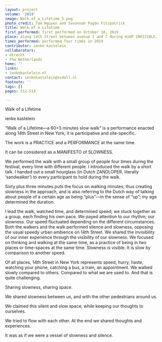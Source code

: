 ```yaml
---
layout: project
volume: '2019'
image: Walk_of_a_Lifetime_5.png
photo_credit: Tam Nguyen and Savannah Pagán Fitzpatrick
title: Walk of a Lifetime
first_performed: first performed on October 18, 2019
place: along 14th Street between avenue 1 and 7 during AiOP INVISIBLE, New York, NY
times_performed: performed four times in 2019
contributor: ienke kastelein
collaborators:
- Utrecht
- the Netherlands
home: ''
links:
- ienkekastelein.nl
contact: ienkekastelein@xs4all.nl
footnote: ''
tags: []
pages: 512-513

---
```


Walk of a Lifetime

ienke kastelein

“Walk of a Lifetime—a 60+3 minutes slow walk” is a performance enacted along 14th Street in New York; it is participative and site-specific.

The work is a PRACTICE and a PERFORMANCE at the same time.

It can be considered as a MANIFESTO of SLOWNESS.

We performed the walk with a small group of people four times during the festival, every time with different people. I introduced the walk by a short talk. I handed out a small hourglass (in Dutch ZANDLOPER, literally ‘sandwalker’) to every participant to hold during the walk.

Sixty plus three minutes puts the focus on walking minutes, thus creating slowness in the approach, and is also referring to the Dutch way of talking about people of a certain age as being “plus”—in the sense of “up”; my age determined the duration.

I lead the walk, watched time, and determined speed; we stuck together as a group, each finding his own pace. We payed attention to our rhythm; our slowness. Our speed fluctuated depending on the different circumstances. Both the walkers and the walk performed silence and slowness, opposing the usual speedy urban ambience on 14th Street. We shared the invisibility of our inner experience through the visibility of our slowness. We focused on thinking and walking at the same time, as a practice of being in two places or time-spaces at the same time. Slowness is visible. It is slow by comparison to another speed.

Of all places, 14th Street in New York represents speed, hurry, haste, watching your phone, catching a bus, a train, an appointment. We walked slowly compared to others. Compared to what we are used to. And that is quite challenging.

Sharing slowness, sharing space.

We shared slowness between us, and with the other pedestrians around us.

We claimed this silent and slow space, while keeping our thoughts to ourselves.

We tried to flow with each other. At the end we shared thoughts and experiences.

It was as if we were a vessel of slowness and silence.

